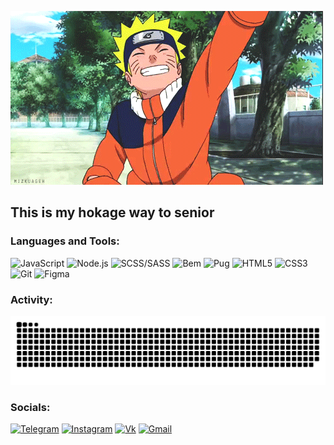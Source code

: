 ![Header](https://github.com/Regishaa/Regishaa/blob/main/Assets/HYxR.gif)


## This is my hokage way to senior

### Languages and Tools:

![JavaScript](https://img.shields.io/badge/-JavaScript-38393C?style=flat&logo=JavaScript&logoColor=#E9D54D)
![Node.js](https://img.shields.io/badge/-Node.js-38393C?style=flat&logo=Node.js&logoColor=#339933)
![SCSS/SASS](https://img.shields.io/badge/-SCSS/SASS-38393C?style=flat&logo=SASS&logoColor=#CC6699)
![Bem](https://img.shields.io/badge/-Bem-38393C?style=flat&logo=Bem&logoColor=#000000)
![Pug](https://img.shields.io/badge/-Pug-38393C?style=flat&logo=Pug&logoColor=#A86454)
![HTML5](https://img.shields.io/badge/-HTML5-38393C?style=flat&logo=HTML5&logoColor=#E34F26)
![CSS3](https://img.shields.io/badge/-CSS3-38393C?style=flat&logo=CSS3&logoColor=#1572B6)
![Git](https://img.shields.io/badge/-Git-38393C?style=flat&logo=Git&logoColor=#F05032)
![Figma](https://img.shields.io/badge/-Figma-38393C?style=flat&logo=Figma&logoColor=#F24E1E)

### Activity:
<picture>
  <source
    media="(prefers-color-scheme: dark)"
    srcset="https://raw.githubusercontent.com/platane/snk/output/github-contribution-grid-snake-dark.svg"
  />
  <source
    media="(prefers-color-scheme: light)"
    srcset="https://raw.githubusercontent.com/platane/snk/output/github-contribution-grid-snake.svg"
  />
  <img
    alt="github contribution grid snake animation"
    src="https://raw.githubusercontent.com/platane/snk/output/github-contribution-grid-snake.svg"
  />
</picture>

### Socials:
[![Telegram](https://img.shields.io/badge/-Telegram-38393C?style=flat&logo=telegram&logoColor=#26A5E4)](https://t.me/Regishaaaa)
[![Instagram](https://img.shields.io/badge/-Instagram-38393C?style=flat&logo=Instagram&logoColor=#E4405F)](https://instagram.com/_gmlv_?igshid=YmMyMTA2M2Y=)
[![Vk](https://img.shields.io/badge/-Vkontakte-38393C?style=flat&logo=vk&logoColor=#0077FF)](https://vk.com/id151234745)
[![Gmail](https://img.shields.io/badge/-Gmail-38393C?style=flat&logo=Gmail&logoColor=#EA4335)](https://mail.google.com/mail/u/0/#inbox)
